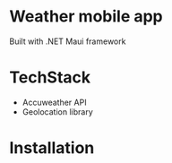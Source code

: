 # Weather mobile app 

Built with .NET Maui framework

# TechStack
- Accuweather API
- Geolocation library

# Installation 
